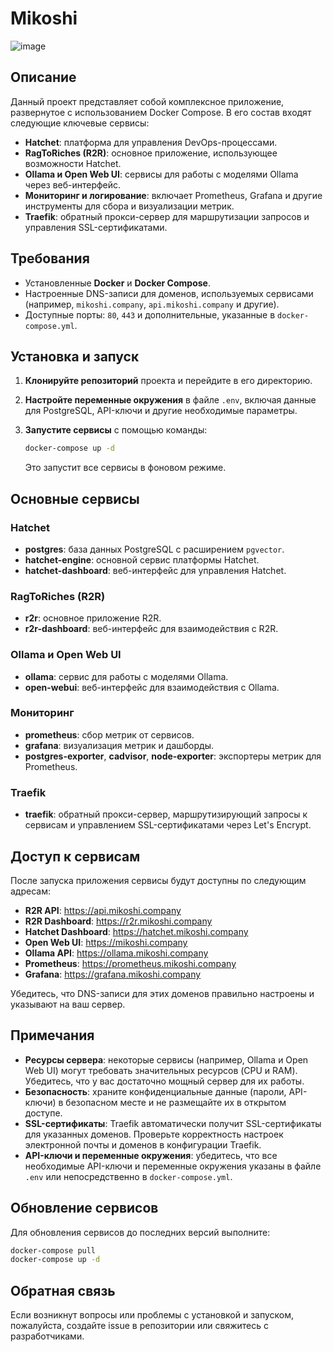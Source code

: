 # Mikoshi

![image](https://github.com/user-attachments/assets/2a9f0874-b074-4c4a-a484-693024d0bc57)

## Описание

Данный проект представляет собой комплексное приложение, развернутое с использованием Docker Compose. В его состав входят следующие ключевые сервисы:

- **Hatchet**: платформа для управления DevOps-процессами.
- **RagToRiches (R2R)**: основное приложение, использующее возможности Hatchet.
- **Ollama и Open Web UI**: сервисы для работы с моделями Ollama через веб-интерфейс.
- **Мониторинг и логирование**: включает Prometheus, Grafana и другие инструменты для сбора и визуализации метрик.
- **Traefik**: обратный прокси-сервер для маршрутизации запросов и управления SSL-сертификатами.

## Требования

- Установленные **Docker** и **Docker Compose**.
- Настроенные DNS-записи для доменов, используемых сервисами (например, `mikoshi.company`, `api.mikoshi.company` и другие).
- Доступные порты: `80`, `443` и дополнительные, указанные в `docker-compose.yml`.

## Установка и запуск

1. **Клонируйте репозиторий** проекта и перейдите в его директорию.

2. **Настройте переменные окружения** в файле `.env`, включая данные для PostgreSQL, API-ключи и другие необходимые параметры.

3. **Запустите сервисы** с помощью команды:

   ```bash
   docker-compose up -d
   ```

   Это запустит все сервисы в фоновом режиме.

## Основные сервисы

### Hatchet

- **postgres**: база данных PostgreSQL с расширением `pgvector`.
- **hatchet-engine**: основной сервис платформы Hatchet.
- **hatchet-dashboard**: веб-интерфейс для управления Hatchet.

### RagToRiches (R2R)

- **r2r**: основное приложение R2R.
- **r2r-dashboard**: веб-интерфейс для взаимодействия с R2R.

### Ollama и Open Web UI

- **ollama**: сервис для работы с моделями Ollama.
- **open-webui**: веб-интерфейс для взаимодействия с Ollama.

### Мониторинг

- **prometheus**: сбор метрик от сервисов.
- **grafana**: визуализация метрик и дашборды.
- **postgres-exporter**, **cadvisor**, **node-exporter**: экспортеры метрик для Prometheus.

### Traefik

- **traefik**: обратный прокси-сервер, маршрутизирующий запросы к сервисам и управлением SSL-сертификатами через Let's Encrypt.

## Доступ к сервисам

После запуска приложения сервисы будут доступны по следующим адресам:

- **R2R API**: https://api.mikoshi.company
- **R2R Dashboard**: https://r2r.mikoshi.company
- **Hatchet Dashboard**: https://hatchet.mikoshi.company
- **Open Web UI**: https://mikoshi.company
- **Ollama API**: https://ollama.mikoshi.company
- **Prometheus**: https://prometheus.mikoshi.company
- **Grafana**: https://grafana.mikoshi.company

Убедитесь, что DNS-записи для этих доменов правильно настроены и указывают на ваш сервер.

## Примечания

- **Ресурсы сервера**: некоторые сервисы (например, Ollama и Open Web UI) могут требовать значительных ресурсов (CPU и RAM). Убедитесь, что у вас достаточно мощный сервер для их работы.
- **Безопасность**: храните конфиденциальные данные (пароли, API-ключи) в безопасном месте и не размещайте их в открытом доступе.
- **SSL-сертификаты**: Traefik автоматически получит SSL-сертификаты для указанных доменов. Проверьте корректность настроек электронной почты и доменов в конфигурации Traefik.
- **API-ключи и переменные окружения**: убедитесь, что все необходимые API-ключи и переменные окружения указаны в файле `.env` или непосредственно в `docker-compose.yml`.

## Обновление сервисов

Для обновления сервисов до последних версий выполните:

```bash
docker-compose pull
docker-compose up -d
```

## Обратная связь

Если возникнут вопросы или проблемы с установкой и запуском, пожалуйста, создайте issue в репозитории или свяжитесь с разработчиками.
